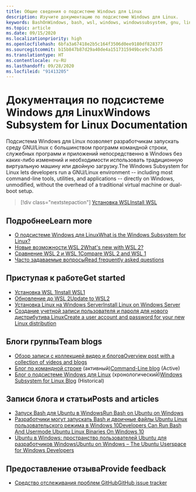 ```yaml
---
title: Общие сведения о подсистеме Windows для Linux
description: Изучите документацию по подсистеме Windows для Linux.
keywords: BashOnWindows, bash, wsl, windows, windowssubsystem, gnu, linux
ms.topic: article
ms.date: 09/15/2020
ms.localizationpriority: high
ms.openlocfilehash: 6bfa3a67418e2b5c164f3506d0ee9180df828377
ms.sourcegitcommit: b15b847b87d29a40de4a1517315949bce9c7a3d5
ms.translationtype: HT
ms.contentlocale: ru-RU
ms.lasthandoff: 09/28/2020
ms.locfileid: "91413205"
---
```

# <a name="windows-subsystem-for-linux-documentation"></a><span data-ttu-id="ecca9-104">Документация по подсистеме Windows для Linux</span><span class="sxs-lookup"><span data-stu-id="ecca9-104">Windows Subsystem for Linux Documentation</span></span>

<span data-ttu-id="ecca9-105">Подсистема Windows для Linux позволяет разработчикам запускать среду GNU/Linux с большинством программ командной строки, служебных программ и приложений непосредственно в Windows без каких-либо изменений и необходимости использовать традиционную виртуальную машину или двойную загрузку.</span><span class="sxs-lookup"><span data-stu-id="ecca9-105">The Windows Subsystem for Linux lets developers run a GNU/Linux environment -- including most command-line tools, utilities, and applications -- directly on Windows, unmodified, without the overhead of a traditional virtual machine or dual-boot setup.</span></span>

> [!div class="nextstepaction"]
> [<span data-ttu-id="ecca9-106">Установка WSL</span><span class="sxs-lookup"><span data-stu-id="ecca9-106">Install WSL</span></span>](install-win10.md)

## <a name="learn-more"></a><span data-ttu-id="ecca9-107">Подробнее</span><span class="sxs-lookup"><span data-stu-id="ecca9-107">Learn more</span></span>

* [<span data-ttu-id="ecca9-108">О подсистеме Windows для Linux</span><span class="sxs-lookup"><span data-stu-id="ecca9-108">What is the Windows Subsystem for Linux?</span></span>](about.md)
* [<span data-ttu-id="ecca9-109">Новые возможности WSL 2</span><span class="sxs-lookup"><span data-stu-id="ecca9-109">What's new with WSL 2?</span></span>](compare-versions.md#whats-new-in-wsl-2)
* [<span data-ttu-id="ecca9-110">Сравнение WSL 2 и WSL 1</span><span class="sxs-lookup"><span data-stu-id="ecca9-110">Compare WSL 2 and WSL 1</span></span>](compare-versions.md)
* [<span data-ttu-id="ecca9-111">Часто задаваемые вопросы</span><span class="sxs-lookup"><span data-stu-id="ecca9-111">Read frequently asked questions</span></span>](faq.md)

## <a name="get-started"></a><span data-ttu-id="ecca9-112">Приступая к работе</span><span class="sxs-lookup"><span data-stu-id="ecca9-112">Get started</span></span>

* [<span data-ttu-id="ecca9-113">Установка WSL 1</span><span class="sxs-lookup"><span data-stu-id="ecca9-113">Install WSL1</span></span>](install-win10.md)
* [<span data-ttu-id="ecca9-114">Обновление до WSL 2</span><span class="sxs-lookup"><span data-stu-id="ecca9-114">Update to WSL2</span></span>](install-win10.md#step-2---update-to-wsl-2)
* [<span data-ttu-id="ecca9-115">Установка Linux на Windows Server</span><span class="sxs-lookup"><span data-stu-id="ecca9-115">Install Linux on Windows Server</span></span>](install-on-server.md)
* [<span data-ttu-id="ecca9-116">Создание учетной записи пользователя и пароля для нового дистрибутива Linux</span><span class="sxs-lookup"><span data-stu-id="ecca9-116">Create a user account and password for your new Linux distribution</span></span>](user-support.md)

## <a name="team-blogs"></a><span data-ttu-id="ecca9-117">Блоги группы</span><span class="sxs-lookup"><span data-stu-id="ecca9-117">Team blogs</span></span>

* [<span data-ttu-id="ecca9-118">Обзор записи с коллекцией видео и блогов</span><span class="sxs-lookup"><span data-stu-id="ecca9-118">Overview post with a collection of videos and blogs</span></span>](https://blogs.msdn.microsoft.com/commandline/learn-about-windows-console-and-windows-subsystem-for-linux-wsl/)
* <span data-ttu-id="ecca9-119">[Блог по командной строке](https://blogs.msdn.microsoft.com/commandline/) (активный)</span><span class="sxs-lookup"><span data-stu-id="ecca9-119">[Command-Line blog](https://blogs.msdn.microsoft.com/commandline/) (Active)</span></span>
* <span data-ttu-id="ecca9-120">[Блог о подсистеме Windows для Linux](/archive/blogs/wsl/) (хронологический)</span><span class="sxs-lookup"><span data-stu-id="ecca9-120">[Windows Subsystem for Linux Blog](/archive/blogs/wsl/) (Historical)</span></span>

## <a name="posts-and-articles"></a><span data-ttu-id="ecca9-121">Записи блога и статьи</span><span class="sxs-lookup"><span data-stu-id="ecca9-121">Posts and articles</span></span>

* [<span data-ttu-id="ecca9-122">Запуск Bash для Ubuntu в Windows</span><span class="sxs-lookup"><span data-stu-id="ecca9-122">Run Bash on Ubuntu on Windows</span></span>](https://blogs.windows.com/buildingapps/2016/03/30/run-bash-on-ubuntu-on-windows/)
* [<span data-ttu-id="ecca9-123">Разработчики могут запускать Bash и двоичные файлы Ubuntu Linux пользовательского режима в Windows 10</span><span class="sxs-lookup"><span data-stu-id="ecca9-123">Developers Can Run Bash And Usermode Ubuntu Linux Binaries On Windows 10</span></span>](https://www.hanselman.com/blog/DevelopersCanRunBashShellAndUsermodeUbuntuLinuxBinariesOnWindows10.aspx)
* [<span data-ttu-id="ecca9-124">Ubuntu в Windows: пространство пользователей Ubuntu для разработчиков Windows</span><span class="sxs-lookup"><span data-stu-id="ecca9-124">Ubuntu on Windows – The Ubuntu Userspace for Windows Developers</span></span>](https://insights.ubuntu.com/2016/03/30/ubuntu-on-windows-the-ubuntu-userspace-for-windows-developers/)

## <a name="provide-feedback"></a><span data-ttu-id="ecca9-125">Предоставление отзыва</span><span class="sxs-lookup"><span data-stu-id="ecca9-125">Provide feedback</span></span>

* [<span data-ttu-id="ecca9-126">Средство отслеживания проблем GitHub</span><span class="sxs-lookup"><span data-stu-id="ecca9-126">GitHub issue tracker</span></span>](https://github.com/Microsoft/BashOnWindows/issues)